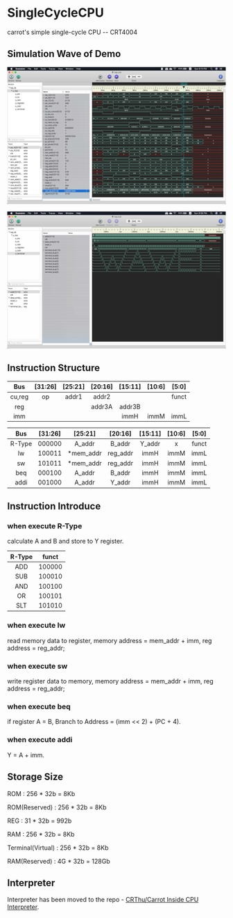 # SingleCycleCPU

carrot's simple single-cycle CPU -- CRT4004

## Simulation Wave of Demo

![rom_test_instr.dat](https://raw.githubusercontent.com/CRThu/SingleCycleCPU/master/img/rom_test_instr_compressed.jpg)

![rom_wawei_terminal.dat](https://raw.githubusercontent.com/CRThu/SingleCycleCPU/master/img/rom_wawei_terminal_compressed.jpg)

## Instruction Structure

| Bus     | [31:26] | [25:21]   | [20:16]  | [15:11] | [10:6] | [5:0]  |
| :-----: | :-----: | :-------: | :------: | :-----: | :----: | :----: |
| cu,reg  | op      | addr1     | addr2    |         |        | funct  |
| reg     |         |           | addr3A   | addr3B  |        |        |
| imm     |         |           |          | immH    | immM   | immL   |

| Bus     | [31:26] | [25:21]   | [20:16]  | [15:11] | [10:6] | [5:0]  |
| :-----: | :-----: | :-------: | :------: | :-----: | :----: | :----: |
| R-Type  | 000000  | A_addr    | B_addr   | Y_addr  | x      | funct  |
| lw      | 100011  | *mem_addr | reg_addr | immH    | immM   | immL   |
| sw      | 101011  | *mem_addr | reg_addr | immH    | immM   | immL   |
| beq     | 000100  | A_addr    | B_addr   | immH    | immM   | immL   |
| addi    | 001000  | A_addr    | Y_addr   | immH    | immM   | immL   |

## Instruction Introduce

### when execute R-Type

calculate A and B and store to Y register.

| R-Type | funct  |
| :----: | :----: |
| ADD    | 100000 |
| SUB    | 100010 |
| AND    | 100100 |
| OR     | 100101 |
| SLT    | 101010 |

### when execute lw

read memory data to register, memory address = mem_addr + imm, reg address = reg_addr;

### when execute sw

write register data to memory, memory address = mem_addr + imm, reg address = reg_addr;

### when execute beq

if register A = B, Branch to Address = (imm << 2) + (PC + 4).

### when execute addi

Y = A + imm.

## Storage Size

ROM : 256 * 32b = 8Kb

ROM(Reserved) : 256 * 32b = 8Kb

REG : 31 * 32b = 992b

RAM : 256 * 32b = 8Kb

Terminal(Virtual) : 256 * 32b = 8Kb

RAM(Reserved) : 4G * 32b = 128Gb

## Interpreter

Interpreter has been moved to the repo - [CRThu/Carrot Inside CPU Interpreter](https://github.com/CRThu/Carrot-Inside-CPU-Interpreter).
